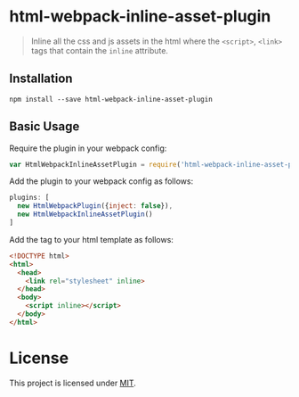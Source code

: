 # html-webpack-inline-asset-plugin

> Inline all the css and js assets in the html where the `<script>`, `<link>` tags that contain the `inline` attribute.

## Installation


```shell
npm install --save html-webpack-inline-asset-plugin
```

## Basic Usage
Require the plugin in your webpack config:

```javascript
var HtmlWebpackInlineAssetPlugin = require('html-webpack-inline-asset-plugin');
```

Add the plugin to your webpack config as follows:

```javascript
plugins: [
  new HtmlWebpackPlugin({inject: false}),
  new HtmlWebpackInlineAssetPlugin()
]  
```

Add the tag to your html template as follows:

```html
<!DOCTYPE html>
<html>
  <head>
    <link rel="stylesheet" inline>
  </head>
  <body>
    <script inline></script>
  </body>
</html>
```



# License

This project is licensed under [MIT](https://github.com/jantimon/html-webpack-plugin/blob/master/LICENSE).